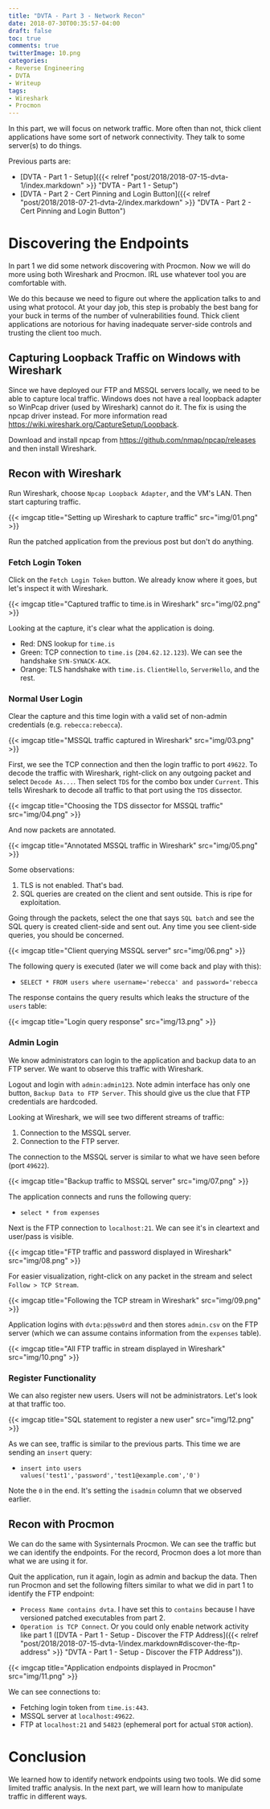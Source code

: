 ```yaml
---
title: "DVTA - Part 3 - Network Recon"
date: 2018-07-30T00:35:57-04:00
draft: false
toc: true
comments: true
twitterImage: 10.png
categories:
- Reverse Engineering
- DVTA
- Writeup
tags:
- Wireshark
- Procmon
---
```


In this part, we will focus on network traffic. More often than not, thick client applications have some sort of network connectivity. They talk to some server(s) to do things.

Previous parts are:

* [DVTA - Part 1 - Setup]({{< relref "post/2018/2018-07-15-dvta-1/index.markdown" >}} "DVTA - Part 1 - Setup")
* [DVTA - Part 2 - Cert Pinning and Login Button]({{< relref "post/2018/2018-07-21-dvta-2/index.markdown" >}} "DVTA - Part 2 - Cert Pinning and Login Button")

<!--more-->

# Discovering the Endpoints
In part 1 we did some network discovering with Procmon. Now we will do more using both Wireshark and Procmon. IRL use whatever tool you are comfortable with.

We do this because we need to figure out where the application talks to and using what protocol. At your day job, this step is probably the best bang for your buck in terms of the number of vulnerabilities found. Thick client applications are notorious for having inadequate server-side controls and trusting the client too much.

## Capturing Loopback Traffic on Windows with Wireshark
Since we have deployed our FTP and MSSQL servers locally, we need to be able to capture local traffic. Windows does not have a real loopback adapter so WinPcap driver (used by Wireshark) cannot do it. The fix is using the npcap driver instead. For more information read https://wiki.wireshark.org/CaptureSetup/Loopback.

Download and install npcap from https://github.com/nmap/npcap/releases and then install Wireshark.

## Recon with Wireshark
Run Wireshark, choose `Npcap Loopback Adapter`, and the VM's LAN. Then start capturing traffic.

{{< imgcap title="Setting up Wireshark to capture traffic" src="img/01.png" >}}

Run the patched application from the previous post but don't do anything.

### Fetch Login Token
Click on the `Fetch Login Token` button. We already know where it goes, but let's inspect it with Wireshark.

{{< imgcap title="Captured traffic to time.is in Wireshark" src="img/02.png" >}}

Looking at the capture, it's clear what the application is doing.

* Red: DNS lookup for `time.is`
* Green: TCP connection to `time.is` (`204.62.12.123`). We can see the handshake `SYN-SYNACK-ACK`.
* Orange: TLS handshake with `time.is`. `ClientHello`, `ServerHello`, and the rest.

### Normal User Login
Clear the capture and this time login with a valid set of non-admin credentials (e.g. `rebecca:rebecca`).

{{< imgcap title="MSSQL traffic captured in Wireshark" src="img/03.png" >}}

First, we see the TCP connection and then the login traffic to port `49622`. To decode the traffic with Wireshark, right-click on any outgoing packet and select `Decode As...`. Then select `TDS` for the combo box under `Current`. This tells Wireshark to decode all traffic to that port using the `TDS` dissector.

{{< imgcap title="Choosing the TDS dissector for MSSQL traffic" src="img/04.png" >}}

And now packets are annotated.

{{< imgcap title="Annotated MSSQL traffic in Wireshark" src="img/05.png" >}}

Some observations:

1. TLS is not enabled. That's bad.
2. SQL queries are created on the client and sent outside. This is ripe for exploitation.

Going through the packets, select the one that says `SQL batch` and see the SQL query is created client-side and sent out. Any time you see client-side queries, you should be concerned.

{{< imgcap title="Client querying MSSQL server" src="img/06.png" >}}

The following query is executed (later we will come back and play with this):

* `SELECT * FROM users where username='rebecca' and password='rebecca`

The response contains the query results which leaks the structure of the `users` table:

{{< imgcap title="Login query response" src="img/13.png" >}}

### Admin Login
We know administrators can login to the application and backup data to an FTP server. We want to observe this traffic with Wireshark.

Logout and login with `admin:admin123`. Note admin interface has only one button, `Backup Data to FTP Server`. This should give us the clue that FTP credentials are hardcoded.

Looking at Wireshark, we will see two different streams of traffic:

1. Connection to the MSSQL server.
2. Connection to the FTP server.

The connection to the MSSQL server is similar to what we have seen before (port `49622`).

{{< imgcap title="Backup traffic to MSSQL server" src="img/07.png" >}}

The application connects and runs the following query:

* `select * from expenses`

Next is the FTP connection to `localhost:21`. We can see it's in cleartext and user/pass is visible.

{{< imgcap title="FTP traffic and password displayed in Wireshark" src="img/08.png" >}}

For easier visualization, right-click on any packet in the stream and select `Follow > TCP Stream`.

{{< imgcap title="Following the TCP stream in Wireshark" src="img/09.png" >}}

Application logins with `dvta:p@ssw0rd` and then stores `admin.csv` on the FTP server (which we can assume contains information from the `expenses` table).

{{< imgcap title="All FTP traffic in stream displayed in Wireshark" src="img/10.png" >}}

### Register Functionality
We can also register new users. Users will not be administrators. Let's look at that traffic too.

{{< imgcap title="SQL statement to register a new user" src="img/12.png" >}}

As we can see, traffic is similar to the previous parts. This time we are sending an `insert` query:

* `insert into users values('test1','password','test1@example.com','0')`

Note the `0` in the end. It's setting the `isadmin` column that we observed earlier.

## Recon with Procmon
We can do the same with Sysinternals Procmon. We can see the traffic but we can identify the endpoints. For the record, Procmon does a lot more than what we are using it for.

Quit the application, run it again, login as admin and backup the data. Then run Procmon and set the following filters similar to what we did in part 1 to identify the FTP endpoint:

* `Process Name contains dvta`. I have set this to `contains` because I have versioned patched executables from part 2. 
* `Operation is TCP Connect`. Or you could only enable network activity like part 1 ([DVTA - Part 1 - Setup - Discover the FTP Address]({{< relref "post/2018/2018-07-15-dvta-1/index.markdown#discover-the-ftp-address" >}} "DVTA - Part 1 - Setup - Discover the FTP Address")).

{{< imgcap title="Application endpoints displayed in Procmon" src="img/11.png" >}}

We can see connections to:

* Fetching login token from `time.is:443`.
* MSSQL server at `localhost:49622`.
* FTP at `localhost:21` and `54823` (ephemeral port for actual `STOR` action).

# Conclusion
We learned how to identify network endpoints using two tools. We did some limited traffic analysis. In the next part, we will learn how to manipulate traffic in different ways.